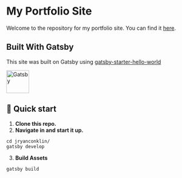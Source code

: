 # My Portfolio Site

Welcome to the repository for my portfolio site. You can find it [here](http://jryanconklin.com).

## Built With Gatsby

This site was built on Gatsby using [gatsby-starter-hello-world](https://github.com/gatsbyjs/gatsby-starter-hello-world)

<a href="https://www.gatsbyjs.org">
<img alt="Gatsby" src="https://www.gatsbyjs.org/monogram.svg" width="60" />
</a>


## 🚀 Quick start
1. **Clone this repo.**
2. **Navigate in and start it up.**

```shell
cd jryanconklin/
gatsby develop
```

3. **Build Assets**

```shell
gatsby build
```
